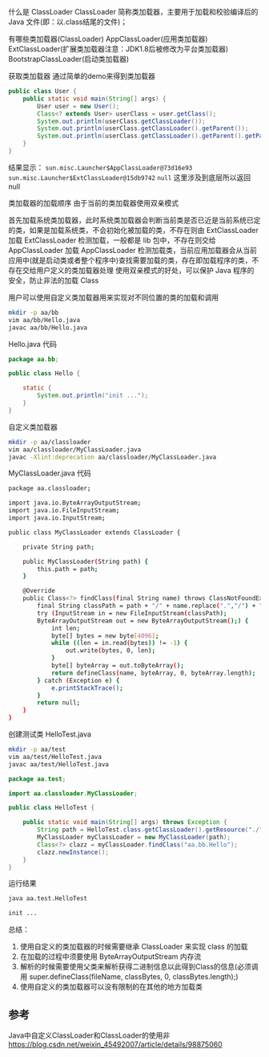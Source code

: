 什么是 ClassLoader
ClassLoader 简称类加载器，主要用于加载和校验编译后的 Java 文件(即：以.class结尾的文件)；

有哪些类加载器(ClassLoader)
AppClassLoader(应用类加载器)
ExtClassLoader(扩展类加载器注意：JDK1.8后被修改为平台类加载器)
BootstrapClassLoader(启动类加载器)

获取类加载器
通过简单的demo来得到类加载器

```java
public class User {
    public static void main(String[] args) {
        User user = new User();
        Class<? extends User> userClass = user.getClass();
        System.out.println(userClass.getClassLoader());
        System.out.println(userClass.getClassLoader().getParent());
        System.out.println(userClass.getClassLoader().getParent().getParent());
    }
}
```

结果显示：
`sun.misc.Launcher$AppClassLoader@73d16e93`
`sun.misc.Launcher$ExtClassLoader@15db9742`
`null` 这里涉及到底层所以返回null

类加载器的加载顺序
由于当前的类加载器使用双亲模式

首先加载系统类加载器，此时系统类加载器会判断当前类是否已近是当前系统已定的类，如果是加载系统类，不会初始化被加载的类，不存在则由 ExtClassLoader 加载
ExtClassLoader 检测加载，一般都是 lib 包中，不存在则交给 AppClassLoader 加载
AppClassLoader 检测加载类，当前应用加载器会从当前应用中(就是启动类或者整个程序中)查找需要加载的类，存在即加载程序的类，不存在交给用户定义的类加载器处理
使用双亲模式的好处，可以保护 Java 程序的安全，防止非法的加载 Class

用户可以使用自定义类加载器用来实现对不同位置的类的加载和调用

```sh
mkdir -p aa/bb
vim aa/bb/Hello.java
javac aa/bb/Hello.java
```

Hello.java 代码

```java
package aa.bb;

public class Hello {

    static {
        System.out.println("init ...");
    }
}
```

自定义类加载器

```sh
mkdir -p aa/classloader
vim aa/classloader/MyClassLoader.java
javac -Xlint:deprecation aa/classloader/MyClassLoader.java
```

MyClassLoader.java 代码

```sh
package aa.classloader;

import java.io.ByteArrayOutputStream;
import java.io.FileInputStream;
import java.io.InputStream;

public class MyClassLoader extends ClassLoader {

    private String path;

    public MyClassLoader(String path) {
        this.path = path;
    }

    @Override
    public Class<?> findClass(final String name) throws ClassNotFoundException {
        final String classPath = path + "/" + name.replace(".","/") + ".class";
        try (InputStream in = new FileInputStream(classPath);
        ByteArrayOutputStream out = new ByteArrayOutputStream();) {
            int len;
            byte[] bytes = new byte[4096];
            while ((len = in.read(bytes)) != -1) {
                out.write(bytes, 0, len);
            }
            byte[] byteArray = out.toByteArray();
            return defineClass(name, byteArray, 0, byteArray.length);
        } catch (Exception e) {
            e.printStackTrace();
        }
        return null;
    }
}
```

创建测试类  HelloTest.java

```sh
mkdir -p aa/test
vim aa/test/HelloTest.java
javac aa/test/HelloTest.java
```

```java
package aa.test;

import aa.classloader.MyClassLoader;

public class HelloTest {

    public static void main(String[] args) throws Exception {
        String path = HelloTest.class.getClassLoader().getResource("./").getPath();
        MyClassLoader myClassLoader = new MyClassLoader(path);
        Class<?> clazz = myClassLoader.findClass("aa.bb.Hello");
        clazz.newInstance();
    }
}
```

运行结果

```sh
java aa.test.HelloTest

init ...
```

总结：

1. 使用自定义的类加载器的时候需要继承 ClassLoader 来实现 class 的加载
2. 在加载的过程中须要使用 ByteArrayOutputStream 内存流
3. 解析的时候需要使用父类来解析获得二进制信息以此得到Class的信息(必须调用 super.defineClass(fileName, classBytes, 0, classBytes.length);)
4. 使用自定义的类加载器可以没有限制的在其他的地方加载类

## 参考

Java中自定义ClassLoader和ClassLoader的使用非
<https://blog.csdn.net/weixin_45492007/article/details/98875060>
